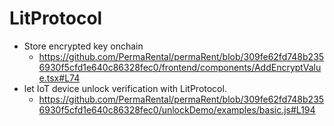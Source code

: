 # LitProtocol
- Store encrypted key onchain
    - https://github.com/PermaRental/permaRent/blob/309fe62fd748b2356930f5cfd1e640c86328fec0/frontend/components/AddEncryptValue.tsx#L74
- let IoT device unlock verification with LitProtocol.
    - https://github.com/PermaRental/permaRent/blob/309fe62fd748b2356930f5cfd1e640c86328fec0/unlockDemo/examples/basic.js#L194